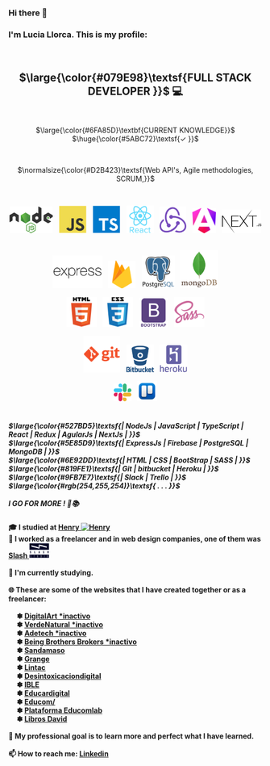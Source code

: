 
<!-- https://gist.github.com/luigiMinardi/4574708d404cdf4fe0da7ac6fe2314db#font-styles -->
### Hi there 👋
<h3>I'm Lucia Llorca. This is my profile:</h3>
  <br/>
<h2 align="center"> $\large{\color{#079E98}\textsf{FULL STACK DEVELOPER }}$ 💻</h2>
  <br/>
<p align="center">$\large{\color{#6FA85D}\textbf{CURRENT KNOWLEDGE}}$ $\huge{\color{#5ABC72}\textsf{✓ }}$ <p>

  <br/>
<p align="center">$\normalsize{\color{#D2B423}\textsf{Web API's, Agile methodologies, SCRUM,}}$</p>
  <br/>
<p align="center">
  <img src="https://github.com/Lls28es/Lls28es/blob/main/img/nodejs3.png" height="53" alt="node">
  &nbsp;
  <img src="https://github.com/Lls28es/Lls28es/blob/main/img/js1.png" height="55" alt="javascript">
   &nbsp;
  <img src="https://github.com/Lls28es/Lls28es/blob/main/img/typescript.png" height="55" alt="typescript">
  &nbsp;
  <img src="https://github.com/Lls28es/Lls28es/blob/main/img/react1.png" height="55" alt="react">
  &nbsp;
  <img src="https://github.com/Lls28es/Lls28es/blob/main/img/redux.png" height="53" alt="redux">
  &nbsp;
  <img src="https://github.com/Lls28es/Lls28es/blob/main/img/angular1.png" height="50" alt="angular">
  &nbsp;
  <img src="https://github.com/Lls28es/Lls28es/blob/main/img/nextjs1.png" height="47" alt="nextjs">
  &nbsp;
 </p>
 <p align="center">
  <img src="https://github.com/Lls28es/Lls28es/blob/main/img/express3.png" height="65" alt="expressjs">
   &nbsp;
  <img src="https://github.com/Lls28es/Lls28es/blob/main/img/firebase1.png" height="55" alt="firebase">
  &nbsp;
  <img src="https://github.com/Lls28es/Lls28es/blob/main/img/postgreSQL1.png" height="65" alt="postgreSQL">
   &nbsp;
  <img src="https://github.com/Lls28es/Lls28es/blob/main/img/mongoDB2.png" height="75" alt="mongoDB">
</p>
<p align="center">
  <img src="https://github.com/Lls28es/Lls28es/blob/main/img/html.png" height="60" alt="html">
  &nbsp;
  <img src="https://github.com/Lls28es/Lls28es/blob/main/img/css.png" height="60" alt="css">
  &nbsp;
  <img src="https://github.com/Lls28es/Lls28es/blob/main/img/bootstrap.png" height="58" alt="bootstrap">
  &nbsp;
  <img src="https://github.com/Lls28es/Lls28es/blob/main/img/sass.png" height="60" alt="sass">
</p>
<p align="center">
  <img src="https://github.com/Lls28es/Lls28es/blob/main/img/git3.png" height="73" alt="git">
   &nbsp;
  <img src="https://github.com/Lls28es/Lls28es/blob/main/img/bitbucket.png" height="55" alt="bitbucket">
   &nbsp;
  <img src="https://github.com/Lls28es/Lls28es/blob/main/img/heroku1.png" height="55" alt="heroku">
</p>
<p align="center">
  <img src="https://github.com/Lls28es/Lls28es/blob/main/img/slack4.png" height="35" alt="slack">
  &nbsp;
  <img src="https://github.com/Lls28es/Lls28es/blob/main/img/trello4.png" height="40" alt="trello">
</p>

<h5>
   <br/>
 $\large{\color{#527BD5}\textsf{| NodeJs | JavaScript | TypeScript |  React | Redux | AgularJs | NextJs | }}$
   <br/>
 $\large{\color{#5E85D9}\textsf{| ExpressJs | Firebase | PostgreSQL | MongoDB | }}$
   <br/>
 $\large{\color{#6E92DD}\textsf{| HTML | CSS | BootStrap | SASS | }}$
   <br/>
 $\large{\color{#819FE1}\textsf{| Git | bitbucket | Heroku | }}$
   <br/>
 $\large{\color{#9FB7E7}\textsf{| Slack | Trello | }}$
    <br/>
 $\large{\color{#rgb(254,255,254)}\textsf{ . . . }}$
   <br/>  
   <br/>
 I GO FOR MORE ! 🚀📚
</h5>

<h4>
 🎓 I studied at 
 <a href="https://www.soyhenry.com" >Henry 
  <img src="https://user-images.githubusercontent.com/69209369/116446907-ce1e0280-a82d-11eb-80e9-202907b7eff6.png" width="35" alt="Henry"> 
 </a>
   <br/>
 💼 I worked as a freelancer and in web design companies, one of them was 
 <a href="https://slashstudio.cl" >Slash 
  <img src="https://github.com/Lls28es/Lls28es/blob/main/img/SlashLogo.png" width="40" alt="Henry"> 
 </a>
   <br/>
   <br/>
 📖 I'm currently studying. 
   <br/>
   <br/>
 🌐 These are some of the websites that I have created together or as a freelancer:
   <br/>
   <br/>&nbsp;&nbsp;&nbsp;&nbsp;
 ✽ <a href="https://digital-art-frontt.vercel.app/" target="_blank" >DigitalArt *inactivo</a> 
   <br/>&nbsp;&nbsp;&nbsp;&nbsp;
 ✽ <a href="#" target="_blank" >VerdeNatural *inactivo</a>
   <br/>&nbsp;&nbsp;&nbsp;&nbsp;
 ✽ <a href="#" target="_blank" >Adetech *inactivo</a> 
   <br/>&nbsp;&nbsp;&nbsp;&nbsp;
 ✽ <a href="#" target="_blank" >Being Brothers Brokers *inactivo</a> 
   <br/>&nbsp;&nbsp;&nbsp;&nbsp;
 ✽ <a href="https://sandamaso.cl" target="_blank" >Sandamaso</a> 
   <br/>&nbsp;&nbsp;&nbsp;&nbsp;
 ✽ <a href="https://grange.educomlab.com" target="_blank" >Grange</a> 
   <br/>&nbsp;&nbsp;&nbsp;&nbsp;
 ✽ <a href="https://lintac.educomlab.com/" target="_blank" >Lintac</a> 
   <br/>&nbsp;&nbsp;&nbsp;&nbsp;
 ✽ <a href="https://desintoxicaciondigital.cl/" target="_blank" >Desintoxicaciondigital</a> 
   <br/>&nbsp;&nbsp;&nbsp;&nbsp;
 ✽ <a href="https://ible.cl/empresa" target="_blank" >IBLE</a> 
   <br/>&nbsp;&nbsp;&nbsp;&nbsp;
 ✽ <a href="https://educardigital.cl/" target="_blank" >Educardigital</a> 
   <br/>&nbsp;&nbsp;&nbsp;&nbsp;
 ✽ <a href="https://educom-web.vercel.app/" target="_blank" >Educom/</a> 
   <br/>&nbsp;&nbsp;&nbsp;&nbsp;
 ✽ <a href="https://plataforma.educomlab.com/auth/login" target="_blank" >Plataforma Educomlab</a> 
   <br/>&nbsp;&nbsp;&nbsp;&nbsp;
 ✽ <a href="https://libros-david.vercel.app" target="_blank" >Libros David</a> 
   <br/>
   <br/>
 🧠 My professional goal is to learn more and perfect what I have learned.
   <br/>
   <br/>
 📫 How to reach me:  <a href="https://www.linkedin.com/in/lucia-llorca" > Linkedin</a>
<h4>
   
<!--
```diff
- text in red
+ text in green
! text in orange
# text in gray
@@ text in purple (and bold) @@
```
*texto*
**texto**
@@text in purple (and bold)@@
**Lls28es/Lls28es** is a ✨ _special_ ✨ repository because its `README.md` (this file) appears on your GitHub profile.


Here are some ideas to get you started:

- 🔭 I’m currently working on ...
- 🌱 I’m currently learning ...
- 👯 I’m looking to collaborate on ...
- 🤔 I’m looking for help with ...
- 💬 Ask me about ...
- 📫 How to reach me: ...

![image](https://user-images.githubusercontent.com/69209369/116446907-ce1e0280-a82d-11eb-80e9-202907b7eff6.png)
![image](https://user-images.githubusercontent.com/69209369/116448732-d1b28900-a82f-11eb-942c-025060103d98.png)
![image](https://user-images.githubusercontent.com/69209369/116448711-ccedd500-a82f-11eb-8a08-b53db08f6156.png)
![image](https://user-images.githubusercontent.com/69209369/116448756-d9722d80-a82f-11eb-966c-a9f9f8cf41e8.png)
![image](https://user-images.githubusercontent.com/69209369/116448789-e000a500-a82f-11eb-88f1-0936293d47bc.png)
![image](https://user-images.githubusercontent.com/69209369/116448815-e858e000-a82f-11eb-939d-e6e93abb25c4.png)
![image](https://user-images.githubusercontent.com/69209369/116448879-f73f9280-a82f-11eb-8bef-b2b5bed7d173.png)
![image](https://user-images.githubusercontent.com/69209369/116448947-06bedb80-a830-11eb-8d96-e34affa3ad6c.png)
![image](https://user-images.githubusercontent.com/69209369/116448969-0e7e8000-a830-11eb-9246-fd0ed6226151.png)
![image](https://user-images.githubusercontent.com/69209369/116448988-150cf780-a830-11eb-8cb7-7cf85ba56b69.png)
![image](https://user-images.githubusercontent.com/69209369/116449008-19391500-a830-11eb-832b-cb45d8ba1243.png)
![image](https://user-images.githubusercontent.com/69209369/116449049-22c27d00-a830-11eb-86f8-649703272c4f.png)
&nbsp;
-->

<!--    <img src="https://user-images.githubusercontent.com/69209369/116448732-d1b28900-a82f-11eb-942c-025060103d98.png" width="50" alt="accessibility text">
  <img src="https://user-images.githubusercontent.com/69209369/116448732-d1b28900-a82f-11eb-942c-025060103d98.png" width="50" alt="accessibility text">
  <img src="https://user-images.githubusercontent.com/69209369/116448711-ccedd500-a82f-11eb-8a08-b53db08f6156.png" width="60" alt="accessibility text">
  <img src="https://user-images.githubusercontent.com/69209369/116448756-d9722d80-a82f-11eb-966c-a9f9f8cf41e8.png" width="60" alt="accessibility text">
  <img src="https://user-images.githubusercontent.com/69209369/116448789-e000a500-a82f-11eb-88f1-0936293d47bc.png" width="60" alt="accessibility text">
  <img src="https://user-images.githubusercontent.com/69209369/116448815-e858e000-a82f-11eb-939d-e6e93abb25c4.png" width="60" alt="accessibility text">
  <img src="https://user-images.githubusercontent.com/69209369/116448879-f73f9280-a82f-11eb-8bef-b2b5bed7d173.png" width="60" alt="accessibility text">
  <img src="https://user-images.githubusercontent.com/69209369/116448947-06bedb80-a830-11eb-8d96-e34affa3ad6c.png" width="60" alt="accessibility text">
  <img src="https://user-images.githubusercontent.com/69209369/116448969-0e7e8000-a830-11eb-9246-fd0ed6226151.png" width="80" alt="accessibility text">
  <img src="https://user-images.githubusercontent.com/69209369/116448988-150cf780-a830-11eb-8cb7-7cf85ba56b69.png" width="60" alt="accessibility text">
  <img src="https://user-images.githubusercontent.com/69209369/116449008-19391500-a830-11eb-832b-cb45d8ba1243.png" width="60" alt="accessibility text">
  <img src="https://user-images.githubusercontent.com/69209369/116449049-22c27d00-a830-11eb-86f8-649703272c4f.png" width="85" alt="accessibility text">
  <p>$${\color{lightblue}Red \space \color{blue} a \space cada}$$ </p>
<code style="color:Blue">text</code>
  - ![#f03c15](https://placehold.co/15x15/f03c15/f03c15.png) `#f03c15`
- ![#c5f015](https://placehold.co/15x15/c5f015/c5f015.png) `#c5f015`
- ![#1589F0](https://placehold.co/15x15/1589F0/1589F0.png) `#1589F0`

<h4 align="center" >$${\textcolor{red}{easily}: Changes the color of inline text. \noindentThis command takes two parameters, \the \space color to use and the text whose color is changed. In the example the word easily is printed in red.}$$ </h4>
 -->


<!--
|                        command                        |                           result                      |
|                          ---                          |                            ---                        |
`$\color{red}{\textsf{lorem ipsum}}$`                   | $\color{red}{\textsf{lorem ipsum}}$
`$\color{#f00}{\textsf{lorem ipsum}}$`                  | $\color{#f00}{\textsf{lorem ipsum}}$ 
`$\color{rgb(255,0,0)}{\textsf{lorem ipsum}}$`          | $\color{rgb(255,0,0)}{\textsf{lorem ipsum}}$
`$\color{rgba(255,0,0, 0.4)}{\textsf{lorem ipsum}}$`    | $\color{rgba(255,0,0, 0.4)}{\textsf{lorem ipsum}}$
`$\color{hsl(0,100%,50%)}{\textsf{lorem ipsum}}$`       | $\color{hsl(0,100%,50%)}{\textsf{lorem ipsum}}$
`$\color{hsla(0,100%,50%, 0.4)}{\textsf{lorem ipsum}}$` | $\color{hsla(0,100%,50%, 0.4)}{\textsf{lorem ipsum}}$
`$\textcolor{red}{\textsf{lorem ipsum}}$`               | $\textcolor{red}{\textsf{lorem ipsum}}$


### Table with some color examples

| $\color{black}{\textsf{Black}}$ |  $\color{blue}{\textsf{Blue}}$ | $\color{brown}{\textsf{Brown}}$ | $\color{darkgray}{\textsf{Dark Gray}}$  | $\color{gray}{\textsf{Gray}}$ | 
| ------------- | ------------- | ------------- | ------------- | ------------- | 
| $\color{lightgray}{\textsf{Light Gray}}$ |  $\color{green}{\textsf{Green}}$ | $\color{lightblue}{\textsf{Light Blue}}$ | $\color{lime}{\textsf{Lime}}$  | $\color{magenta}{\textsf{Magenta}}$ |
| $\color{olive}{\textsf{Olive}}$ |  $\color{orange}{\textsf{Orange}}$ | $\color{pink}{\textsf{Pink}}$ | $\color{purple}{\textsf{Purple}}$  | $\color{red}{\textsf{Red}}$ | 
| $\color{teal}{\textsf{Teal}}$ |  $\color{violet}{\textsf{Violet}}$ | $\color{white}{\textsf{White}}$ | $\color{yellow}{\textsf{Yellow}}$  | $\color{BurntOrange}{\textsf{Burnt Orange}}$ |


$\textsf{{\color[rgb]{0.0, 0.0, 1.0}Yo}{\color[rgb]{0.1, 0.0, 0.9}u~ }{\color[rgb]{0.2, 0.0, 0.8}c}{\color[rgb]{0.3, 0.0, 0.7}a}{\color[rgb]{0.4, 0.0, 0.6}n~ }{\color[rgb]{0.5, 0.0, 0.5}do~ }{\color[rgb]{0.6, 0.0, 0.4}th}{\color[rgb]{0.7, 0.0, 0.3}is~ }{\color[rgb]{0.8, 0.0, 0.2}t}{\color[rgb]{0.9, 0.0, 0.1}o}{\color[rgb]{1.0, 0.0, 0.0}o}}$

## Font Sizes

|                command              |                result              |
|                  ---                |                 ---                |
`$\Huge{\textsf{lorem ipsum}}$`       | $\Huge{\textsf{lorem ipsum}}$
`$\huge{\textsf{lorem ipsum}}$`       | $\huge{\textsf{lorem ipsum}}$
`$\LARGE{\textsf{lorem ipsum}}$`      | $\LARGE{\textsf{lorem ipsum}}$
`$\Large{\textsf{lorem ipsum}}$`      | $\Large{\textsf{lorem ipsum}}$
`$\large{\textsf{lorem ipsum}}$`      | $\large{\textsf{lorem ipsum}}$
`$\normalsize{\textsf{lorem ipsum}}$` | $\normalsize{\textsf{lorem ipsum}}$
`$\small{\textsf{lorem ipsum}}$`      | $\small{\textsf{lorem ipsum}}$
`$\scriptsize{\textsf{lorem ipsum}}$` | $\scriptsize{\textsf{lorem ipsum}}$
`$\tiny{\textsf{lorem ipsum}}$`       | $\tiny{\textsf{lorem ipsum}}$
### Table of contents
* [Warnings & Notes](#warnings-and-notes)  
* [Learn Tex basic syntax](#tex)  
$\to$  [Text in Tex](#text-in-tex)  
$\to$  [Font Styles](#font-styles)  
$\to$  [Colors](#colors)  
&nbsp;&nbsp;&nbsp;&nbsp; $\diamond$ [Color examples table](#table-with-some-color-examples)  
$\to$  [Font Sizes](#font-sizes)  
* [Tex limitations](#colorred-textsftex-limitations)  
$\to$  [It isn't selectable](#tex-cant-be-selected)  
$\to$  [Causes text overflow](#tex-causes-text-overflow)  
$\to$  [Don't work inside link tags](#tex-dont-work-on-links)  
$\to$  [Are not yet added to the mobile app markdown](#tex-are-broken-on-the-mobile-app)  
$\to$  [Some words don't work on it](#some-words-dont-work-inside-tex)  
* [Useful links](#useful-links)  
<!-- $\to$  [Don't work on h1-6 md tags](#tex-dont-work-on-h1-to-h6-tags--from-markdown)  NOW IT DO WORK - here if it changes again (at launch worked, then it stopped, now works again...) -->
<!--
## Warnings and Notes

To do the warning and note on the `github markdown` is that way:

__Warning__
On the `gist` 
$\color{#D29922}\textsf{\Large\&#x26A0;\kern{0.2cm}\normalsize Warning}$ 
$\color{#58A6FF}\textsf{\Large\&#x24D8;\kern{0.2cm}\normalsize Note}$

$\color{yellow}{\textsf{Yellow}}$ 

*single asterisks*

_single underscores_

**double asterisks**

__double underscores__

$$\color{yellow}{\textsf{Yellow}}$$
<h4 align="left" >$${\color{lightgreen} Web \space API's, \space Agile \space methodologies, \space SCRUM }$$</h4>
$\color{#D29922}\textsf{\Large\kern{0.2cm}\normalsize Warning}$ 
<br/>
$\color{#D29922}\textsf{\Large\kern{0.2cm}\normalsize Warning}$ 
<br/>
-->
